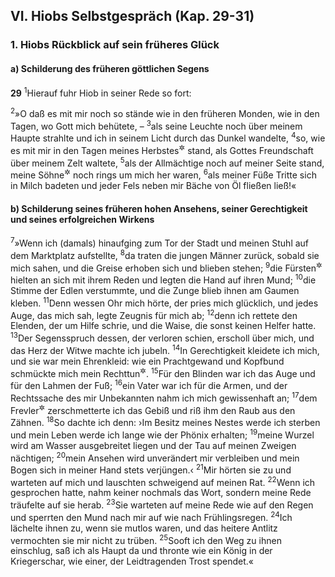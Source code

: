 ## VI. Hiobs Selbstgespräch (Kap. 29-31)

### 1. Hiobs Rückblick auf sein früheres Glück

#### a) Schilderung des früheren göttlichen Segens

__29__
<sup>1</sup>Hierauf fuhr Hiob in seiner Rede so fort:

<sup>2</sup>»O daß es mit mir noch so stände wie in den früheren Monden, wie in den Tagen, wo Gott mich behütete, –
<sup>3</sup>als seine Leuchte noch über meinem Haupte strahlte und ich in seinem Licht durch das Dunkel wandelte,
<sup>4</sup>so, wie es mit mir in den Tagen meines Herbstes<sup title="d.h. meiner Vollreife oder: Vollkraft">&#x2732;</sup> stand, als Gottes Freundschaft über meinem Zelt waltete,
<sup>5</sup>als der Allmächtige noch auf meiner Seite stand, meine Söhne<sup title="oder: Kinder">&#x2732;</sup> noch rings um mich her waren,
<sup>6</sup>als meiner Füße Tritte sich in Milch badeten und jeder Fels neben mir Bäche von Öl fließen ließ!«

#### b) Schilderung seines früheren hohen Ansehens, seiner Gerechtigkeit und seines erfolgreichen Wirkens

<sup>7</sup>»Wenn ich (damals) hinaufging zum Tor der Stadt und meinen Stuhl auf dem Marktplatz aufstellte,
<sup>8</sup>da traten die jungen Männer zurück, sobald sie mich sahen, und die Greise erhoben sich und blieben stehen;
<sup>9</sup>die Fürsten<sup title="oder: Vornehmen">&#x2732;</sup> hielten an sich mit ihrem Reden und legten die Hand auf ihren Mund;
<sup>10</sup>die Stimme der Edlen verstummte, und die Zunge blieb ihnen am Gaumen kleben.
<sup>11</sup>Denn wessen Ohr mich hörte, der pries mich glücklich, und jedes Auge, das mich sah, legte Zeugnis für mich ab;
<sup>12</sup>denn ich rettete den Elenden, der um Hilfe schrie, und die Waise, die sonst keinen Helfer hatte.
<sup>13</sup>Der Segensspruch dessen, der verloren schien, erscholl über mich, und das Herz der Witwe machte ich jubeln.
<sup>14</sup>In Gerechtigkeit kleidete ich mich, und sie war mein Ehrenkleid: wie ein Prachtgewand und Kopfbund schmückte mich mein Rechttun<sup title="= meine Ehrenhaftigkeit">&#x2732;</sup>.
<sup>15</sup>Für den Blinden war ich das Auge und für den Lahmen der Fuß;
<sup>16</sup>ein Vater war ich für die Armen, und der Rechtssache des mir Unbekannten nahm ich mich gewissenhaft an;
<sup>17</sup>dem Frevler<sup title="oder: Rechtsverdreher">&#x2732;</sup> zerschmetterte ich das Gebiß und riß ihm den Raub aus den Zähnen.
<sup>18</sup>So dachte ich denn: ›Im Besitz meines Nestes werde ich sterben und mein Leben werde ich lange wie der Phönix erhalten;
<sup>19</sup>meine Wurzel wird am Wasser ausgebreitet liegen und der Tau auf meinen Zweigen nächtigen;
<sup>20</sup>mein Ansehen wird unverändert mir verbleiben und mein Bogen sich in meiner Hand stets verjüngen.‹
<sup>21</sup>Mir hörten sie zu und warteten auf mich und lauschten schweigend auf meinen Rat.
<sup>22</sup>Wenn ich gesprochen hatte, nahm keiner nochmals das Wort, sondern meine Rede träufelte auf sie herab.
<sup>23</sup>Sie warteten auf meine Rede wie auf den Regen und sperrten den Mund nach mir auf wie nach Frühlingsregen.
<sup>24</sup>Ich lächelte ihnen zu, wenn sie mutlos waren, und das heitere Antlitz vermochten sie mir nicht zu trüben.
<sup>25</sup>Sooft ich den Weg zu ihnen einschlug, saß ich als Haupt da und thronte wie ein König in der Kriegerschar, wie einer, der Leidtragenden Trost spendet.«